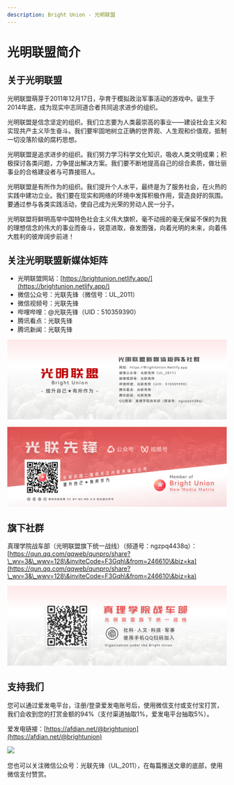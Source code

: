 ```yaml
---
description: Bright Union - 光明联盟
---
```


# 光明联盟简介

## 关于光明联盟

光明联盟萌芽于2011年12月17日，孕育于模拟政治军事活动的游戏中。诞生于2014年底，成为现实中志同道合者共同追求进步的组织。

光明联盟是信念坚定的组织。我们立志要为人类最崇高的事业——建设社会主义和实现共产主义毕生奋斗。我们要牢固地树立正确的世界观、人生观和价值观，抵制一切没落阶级的腐朽思想。

光明联盟是追求进步的组织。我们努力学习科学文化知识，吸收人类文明成果；积极探讨各类问题，力争提出解决方案。我们要不断地提高自己的综合素质，做壮丽事业的合格建设者与可靠接班人。

光明联盟是有所作为的组织。我们提升个人水平，最终是为了服务社会，在火热的实践中建功立业。我们要在现实和网络的环境中发挥积极作用，营造良好的氛围。要通过参与各类实践活动，使自己成为光荣的劳动人民一分子。

光明联盟将鲜明高举中国特色社会主义伟大旗帜，毫不动摇的毫无保留不保的为我的理想信念的伟大的事业而奋斗，锐意进取，奋发图强，向着光明的未来，向着伟大胜利的彼岸阔步前进！

## 关注光明联盟新媒体矩阵

* 光明联盟网站：[https://brightunion.netlify.app/](https://brightunion.netlify.app/)
* 微信公众号：光联先锋（微信号：UL\_2011）
* 微信视频号：光联先锋
* 哔哩哔哩：@光联先锋（UID：510359390）
* 腾讯看点：光联先锋
* 腾讯新闻：光联先锋

![](<.gitbook/assets/图片 (6).png>)

![](<.gitbook/assets/图片 (5).png>)

## 旗下社群

真理学院战车部（光明联盟旗下统一战线）（频道号：ngzpq4438q）：[https://qun.qq.com/qqweb/qunpro/share?\_wv=3&\_wwv=128\&inviteCode=F3Gqh\&from=246610\&biz=ka](https://qun.qq.com/qqweb/qunpro/share?\_wv=3&\_wwv=128\&inviteCode=F3Gqh\&from=246610\&biz=ka)

![](<.gitbook/assets/图片 (4).png>)

## 支持我们 <a href="#zhi-chi-wo-men" id="zhi-chi-wo-men"></a>

您可以通过爱发电平台，注册/登录爱发电账号后，使用微信支付或支付宝打赏，我们会收到您的打赏金额的94%（支付渠道抽取1%，爱发电平台抽取5%）。

爱发电链接：[https://afdian.net/@brightunion](https://afdian.net/@brightunion)

![](https://d33wubrfki0l68.cloudfront.net/19e1a701f19437cbad234a95122ff4e5c39e2be9/b82a6/img/afd.png)

您也可以关注微信公众号：光联先锋（UL\_2011），在每篇推送文章的底部，使用微信支付赞赏。
